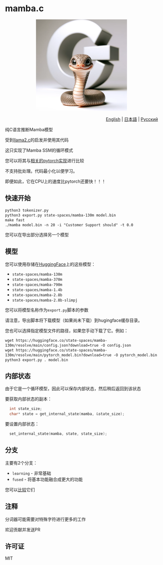 # mamba.c

<p align="center">
  <img src="assets/cute-mamba.png" width="300" height="300" alt="Cute Mamba">
</p>

<p align="right"><a href="https://github.com/kroggen/mamba.c/blob/learning/README.md">English</a> | <a href="https://github.com/kroggen/mamba.c/blob/learning/README-ja.md">日本語</a> | <a href="https://github.com/kroggen/mamba.c/blob/learning/README-ru.md">Русский</a></p>

纯C语言推断Mamba模型

受到[llama2.c](https://github.com/karpathy/llama2.c)的启发并使用其代码

这只实现了Mamba SSM的循环模式

您可以将其与[相关的pytorch实现](https://github.com/kroggen/mamba-cpu/tree/recurrent-only)进行比较

不支持批处理。代码最小化以便学习。

即便如此，它在CPU上的速度比pytorch还要快！！！

## 快速开始

```
python3 tokenizer.py
python3 export.py state-spaces/mamba-130m model.bin
make fast
./mamba model.bin -n 20 -i "Customer Support should" -t 0.0
```
您可以在导出部分选择另一个模型

## 模型

您可以使用存储在[HuggingFace](https://huggingface.co/state-spaces)上的这些模型：

* `state-spaces/mamba-130m`
* `state-spaces/mamba-370m`
* `state-spaces/mamba-790m`
* `state-spaces/mamba-1.4b`
* `state-spaces/mamba-2.8b`
* `state-spaces/mamba-2.8b-slimpj`

您可以将模型名称作为`export.py`脚本的参数

请注意，导出脚本将下载模型（如果尚未下载）到hugingface缓存目录。

您也可以选择指定模型文件的路径，如果您手动下载了它。例如：

```
wget https://huggingface.co/state-spaces/mamba-130m/resolve/main/config.json?download=true -O config.json
wget https://huggingface.co/state-spaces/mamba-130m/resolve/main/pytorch_model.bin?download=true -O pytorch_model.bin
python3 export.py . model.bin
```

## 内部状态

由于它是一个循环模型，因此可以保存内部状态，然后稍后返回到该状态

要获取内部状态的副本：

```c
  int state_size;
  char* state = get_internal_state(mamba, &state_size);
```

要设置内部状态：

```c
  set_internal_state(mamba, state, state_size);
```


## 分支

主要有2个分支：

* `learning` - 非常基础
* `fused` - 将基本功能融合成更大的功能

您可以[比较](https://github.com/kroggen/mamba.c/compare/learning..fused)它们


## 注释

分词器可能需要对特殊字符进行更多的工作

欢迎贡献并发送PR



## 许可证

MIT